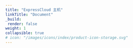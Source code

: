 ```yaml
---
title: "ExpressCloud 主机"
linkTitle: "Document"
_build:
 render: false 
weight: 1
collapsible: true
# icon: "/images/icons/index/product-icon-storage.svg"
---
```



